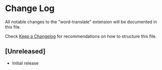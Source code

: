 # Change Log

All notable changes to the "word-translate" extension will be documented in this file.

Check [Keep a Changelog](http://keepachangelog.com/) for recommendations on how to structure this file.

## [Unreleased]

- Initial release